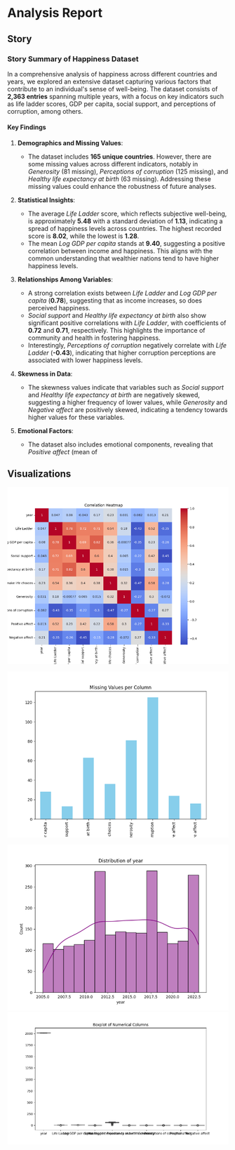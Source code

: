 # Analysis Report

## Story

### Story Summary of Happiness Dataset

In a comprehensive analysis of happiness across different countries and years, we explored an extensive dataset capturing various factors that contribute to an individual's sense of well-being. The dataset consists of **2,363 entries** spanning multiple years, with a focus on key indicators such as life ladder scores, GDP per capita, social support, and perceptions of corruption, among others.

#### Key Findings

1. **Demographics and Missing Values**:
   - The dataset includes **165 unique countries**. However, there are some missing values across different indicators, notably in *Generosity* (81 missing), *Perceptions of corruption* (125 missing), and *Healthy life expectancy at birth* (63 missing). Addressing these missing values could enhance the robustness of future analyses.

2. **Statistical Insights**:
   - The average *Life Ladder* score, which reflects subjective well-being, is approximately **5.48** with a standard deviation of **1.13**, indicating a spread of happiness levels across countries. The highest recorded score is **8.02**, while the lowest is **1.28**.
   - The mean *Log GDP per capita* stands at **9.40**, suggesting a positive correlation between income and happiness. This aligns with the common understanding that wealthier nations tend to have higher happiness levels.

3. **Relationships Among Variables**:
   - A strong correlation exists between *Life Ladder* and *Log GDP per capita* (**0.78**), suggesting that as income increases, so does perceived happiness.
   - *Social support* and *Healthy life expectancy at birth* also show significant positive correlations with *Life Ladder*, with coefficients of **0.72** and **0.71**, respectively. This highlights the importance of community and health in fostering happiness.
   - Interestingly, *Perceptions of corruption* negatively correlate with *Life Ladder* (**-0.43**), indicating that higher corruption perceptions are associated with lower happiness levels.

4. **Skewness in Data**:
   - The skewness values indicate that variables such as *Social support* and *Healthy life expectancy at birth* are negatively skewed, suggesting a higher frequency of lower values, while *Generosity* and *Negative affect* are positively skewed, indicating a tendency towards higher values for these variables.

5. **Emotional Factors**:
   - The dataset also includes emotional components, revealing that *Positive affect* (mean of

## Visualizations
![Correlation Heatmap](correlation_heatmap.png)

![Missing Values](missing_values.png)

![Distribution](distribution.png)
![Boxplot](boxplot.png)
